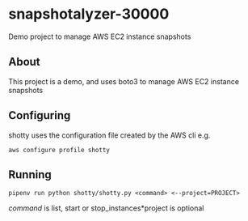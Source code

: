 # snapshotalyzer-30000
Demo project to manage AWS EC2 instance snapshots

## About

This project is a demo, and uses boto3 to manage AWS EC2 instance snapshots

## Configuring

shotty uses the configuration file created by the AWS cli e.g.

`aws configure profile shotty`

## Running

`pipenv run python shotty/shotty.py <command> <--project=PROJECT>`

*command* is list, start or stop_instances*project is optional
